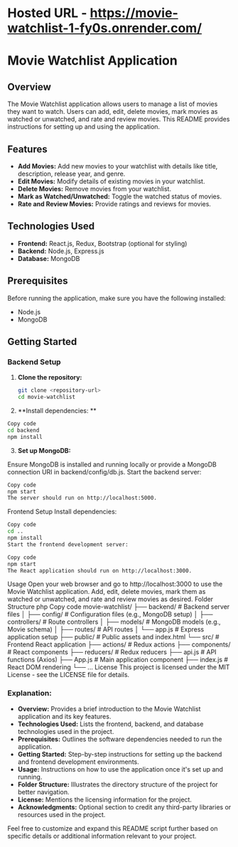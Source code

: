 # Hosted URL -  https://movie-watchlist-1-fy0s.onrender.com/

# Movie Watchlist Application

## Overview

The Movie Watchlist application allows users to manage a list of movies they want to watch. Users can add, edit, delete movies, mark movies as watched or unwatched, and rate and review movies. This README provides instructions for setting up and using the application.

## Features

- **Add Movies:** Add new movies to your watchlist with details like title, description, release year, and genre.
- **Edit Movies:** Modify details of existing movies in your watchlist.
- **Delete Movies:** Remove movies from your watchlist.
- **Mark as Watched/Unwatched:** Toggle the watched status of movies.
- **Rate and Review Movies:** Provide ratings and reviews for movies.

## Technologies Used

- **Frontend:** React.js, Redux, Bootstrap (optional for styling)
- **Backend:** Node.js, Express.js
- **Database:** MongoDB

## Prerequisites

Before running the application, make sure you have the following installed:

- Node.js
- MongoDB

## Getting Started

### Backend Setup

1. **Clone the repository:**
   ```bash
   git clone <repository-url>
   cd movie-watchlist

2. **Install dependencies: **

```bash
Copy code
cd backend
npm install
```

3. **Set up MongoDB:**

Ensure MongoDB is installed and running locally or provide a MongoDB connection URI in backend/config/db.js.
Start the backend server:

```bash
Copy code
npm start
The server should run on http://localhost:5000.
```

Frontend Setup
Install dependencies:

```bash
Copy code
cd ..
npm install
Start the frontend development server:
```

```bash
Copy code
npm start
The React application should run on http://localhost:3000.
```

Usage
Open your web browser and go to http://localhost:3000 to use the Movie Watchlist application.
Add, edit, delete movies, mark them as watched or unwatched, and rate and review movies as desired.
Folder Structure
php
Copy code
movie-watchlist/
├── backend/              # Backend server files
│   ├── config/           # Configuration files (e.g., MongoDB setup)
│   ├── controllers/      # Route controllers
│   ├── models/           # MongoDB models (e.g., Movie schema)
│   ├── routes/           # API routes
│   └── app.js            # Express application setup
├── public/               # Public assets and index.html
└── src/                  # Frontend React application
    ├── actions/          # Redux actions
    ├── components/       # React components
    ├── reducers/         # Redux reducers
    ├── api.js            # API functions (Axios)
    ├── App.js            # Main application component
    ├── index.js          # React DOM rendering
    └── ...
License
This project is licensed under the MIT License - see the LICENSE file for details.



### Explanation:

- **Overview:** Provides a brief introduction to the Movie Watchlist application and its key features.
- **Technologies Used:** Lists the frontend, backend, and database technologies used in the project.
- **Prerequisites:** Outlines the software dependencies needed to run the application.
- **Getting Started:** Step-by-step instructions for setting up the backend and frontend development environments.
- **Usage:** Instructions on how to use the application once it's set up and running.
- **Folder Structure:** Illustrates the directory structure of the project for better navigation.
- **License:** Mentions the licensing information for the project.
- **Acknowledgments:** Optional section to credit any third-party libraries or resources used in the project.

Feel free to customize and expand this README script further based on specific details or additional information relevant to your project.
